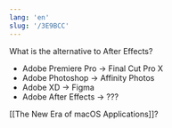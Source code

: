 ```yaml
---
lang: 'en'
slug: '/3E9BCC'
---
```


What is the alternative to After Effects?

- Adobe Premiere Pro → Final Cut Pro X
- Adobe Photoshop → Affinity Photos
- Adobe XD → Figma
- Adobe After Effects → ???

[[The New Era of macOS Applications]]?
